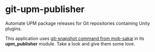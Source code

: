 # git-upm-publisher
Automate UPM package releases for Git repositories containing Unity plugins.

This application uses [git-snapshot command from mob-sakai](https://www.npmjs.com/package/git-snapshot) in its **upm_publisher** module. Take a look and give them some love.
